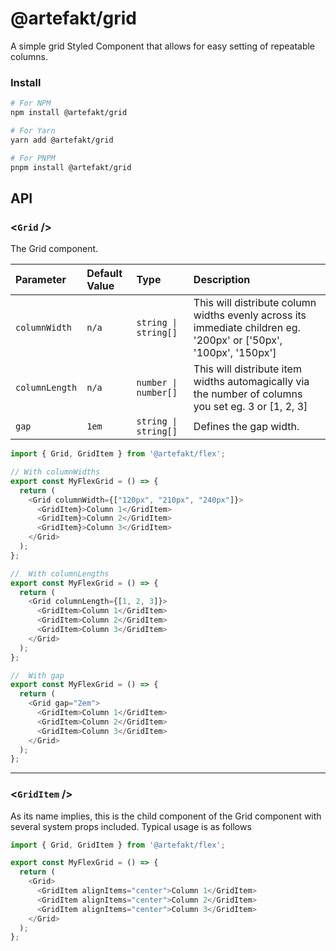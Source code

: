 # @artefakt/grid

A simple grid Styled Component that allows for easy setting of repeatable columns.

### **Install**

```sh
# For NPM
npm install @artefakt/grid

# For Yarn
yarn add @artefakt/grid

# For PNPM
pnpm install @artefakt/grid
```

## **API**

### <**`Grid`** \/>

The Grid component.

| Parameter      | Default Value | Type                 | Description                                                                                                       |
| :------------- | :------------ | :------------------- | :---------------------------------------------------------------------------------------------------------------- |
| `columnWidth`  | `n/a`         | `string \| string[]` | This will distribute column widths evenly across its immediate children eg. '200px' or ['50px', '100px', '150px'] |
| `columnLength` | `n/a`         | `number \| number[]` | This will distribute item widths automagically via the number of columns you set eg. 3 or [1, 2, 3]               |
| `gap`          | `1em`         | `string \| string[]` | Defines the gap width.                                                                                            |

```ts
import { Grid, GridItem } from '@artefakt/flex';

// With columnWidths
export const MyFlexGrid = () => {
  return (
    <Grid columnWidth={["120px", "210px", "240px"]}>
      <GridItem}>Column 1</GridItem>
      <GridItem}>Column 2</GridItem>
      <GridItem}>Column 3</GridItem>
    </Grid>
  );
};

//  With columnLengths
export const MyFlexGrid = () => {
  return (
    <Grid columnLength={[1, 2, 3]}>
      <GridItem>Column 1</GridItem>
      <GridItem>Column 2</GridItem>
      <GridItem>Column 3</GridItem>
    </Grid>
  );
};

//  With gap
export const MyFlexGrid = () => {
  return (
    <Grid gap="2em">
      <GridItem>Column 1</GridItem>
      <GridItem>Column 2</GridItem>
      <GridItem>Column 3</GridItem>
    </Grid>
  );
};
```

---

### <**`GridItem`** \/>

As its name implies, this is the child component of the Grid component with several system props included. Typical usage is as follows

```ts
import { Grid, GridItem } from '@artefakt/flex';

export const MyFlexGrid = () => {
  return (
    <Grid>
      <GridItem alignItems="center">Column 1</GridItem>
      <GridItem alignItems="center">Column 2</GridItem>
      <GridItem alignItems="center">Column 3</GridItem>
    </Grid>
  );
};
```
